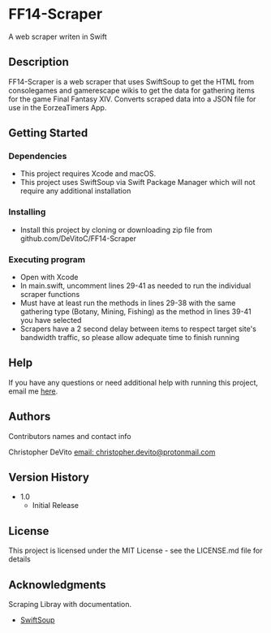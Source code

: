 # FF14-Scraper

A web scraper writen in Swift

## Description

FF14-Scraper is a web scraper that uses SwiftSoup to get the HTML from consolegames and gamerescape wikis to get the data for gathering items for the game Final Fantasy XIV. Converts scraped data into a JSON file for use in the EorzeaTimers App. 

## Getting Started

### Dependencies

* This project requires Xcode and macOS. 
* This project uses SwiftSoup via Swift Package Manager which will not require any additional installation

### Installing

* Install this project by cloning or downloading zip file from github.com/DeVitoC/FF14-Scraper

### Executing program

* Open with Xcode 
* In main.swift, uncomment lines 29-41 as needed to run the individual scraper functions 
* Must have at least run the methods in lines 29-38 with the same gathering type (Botany, Mining, Fishing) as the method in lines 39-41 you have selected
* Scrapers have a 2 second delay between items to respect target site's bandwidth traffic, so please allow adequate time to finish running

## Help

If you have any questions or need additional help with running this project, email me [here](mailto:christopher.devito@protonmail.com).

## Authors

Contributors names and contact info

Christopher DeVito 
[email: christopher.devito@protonmail.com](christopher.devito@protonmail.com)

## Version History

* 1.0
    * Initial Release

## License

This project is licensed under the MIT License - see the LICENSE.md file for details

## Acknowledgments

Scraping Libray with documentation.
* [SwiftSoup](https://github.com/scinfu/SwiftSoup)
